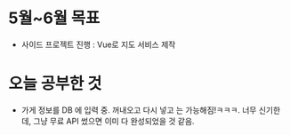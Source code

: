 # 5월~6월 목표 
 - 사이드 프로젝트 진행 : Vue로 지도 서비스 제작 

# 오늘 공부한 것
  - 가게 정보를 DB 에 입력 중. 꺼내오고 다시 넣고 는 가능해짐!ㅋㅋㅋ. 너무 신기한데, 그냥 무료 API 썼으면 이미 다 완성되었을 것 같음.
